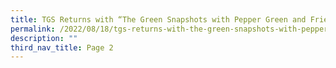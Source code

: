 ```yaml
---
title: TGS Returns with “The Green Snapshots with Pepper Green and Friends”!
permalink: /2022/08/18/tgs-returns-with-the-green-snapshots-with-pepper-green-and-friends/
description: ""
third_nav_title: Page 2
---
```

